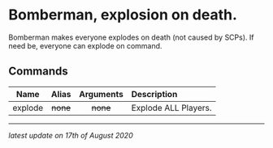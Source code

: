 # Bomberman, explosion on death.

Bomberman makes everyone explodes on death (not caused by SCPs). If need be, everyone can explode on command.

## Commands

Name | Alias | Arguments | Description
:---: | :---: | :---: | :------
explode | ~~none~~ | ~~none~~ | Explode ALL Players.

---

*latest update on 17th of August 2020*

